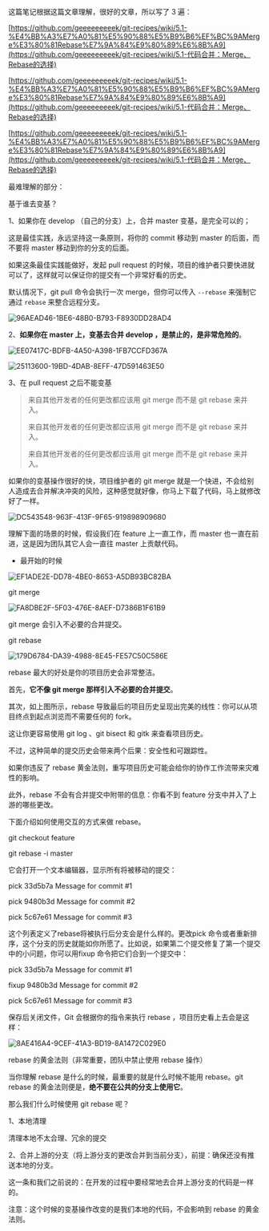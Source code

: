 这篇笔记根据这篇文章理解，很好的文章，所以写了 3 遍：

[https://github.com/geeeeeeeeek/git-recipes/wiki/5.1-%E4%BB%A3%E7%A0%81%E5%90%88%E5%B9%B6%EF%BC%9AMerge%E3%80%81Rebase%E7%9A%84%E9%80%89%E6%8B%A9](https://github.com/geeeeeeeeek/git-recipes/wiki/5.1-代码合并：Merge、Rebase的选择)

[https://github.com/geeeeeeeeek/git-recipes/wiki/5.1-%E4%BB%A3%E7%A0%81%E5%90%88%E5%B9%B6%EF%BC%9AMerge%E3%80%81Rebase%E7%9A%84%E9%80%89%E6%8B%A9](https://github.com/geeeeeeeeek/git-recipes/wiki/5.1-代码合并：Merge、Rebase的选择)

[https://github.com/geeeeeeeeek/git-recipes/wiki/5.1-%E4%BB%A3%E7%A0%81%E5%90%88%E5%B9%B6%EF%BC%9AMerge%E3%80%81Rebase%E7%9A%84%E9%80%89%E6%8B%A9](https://github.com/geeeeeeeeek/git-recipes/wiki/5.1-代码合并：Merge、Rebase的选择)



最难理解的部分：

基于谁去变基？

1、如果你在 develop （自己的分支）上，合并 master 变基，是完全可以的；

这是最佳实践，永远坚持这一条原则，将你的 commit 移动到 master 的后面，而不要将 master 移动到你的分支的后面。

如果这条最佳实践能做好，发起 pull request 的时候，项目的维护者只要快进就可以了，这样就可以保证你的提交有一个非常好看的历史。

默认情况下，git pull 命令会执行一次 merge，但你可以传入 `--rebase` 来强制它通过 `rebase` 来整合远程分支。

![96AEAD46-1BE6-48B0-B793-F8930DD28AD4](https://tva1.sinaimg.cn/large/008i3skNgy1gwej5tc5l2j312y0mmt9j.jpg)

2、**如果你在 master 上，变基去合并 develop ，是禁止的，是非常危险的**。

![EE07417C-BDFB-4A50-A398-1FB7CCFD367A](https://tva1.sinaimg.cn/large/008i3skNgy1gwej68ogabj313g0lit9y.jpg)

![25113600-19BD-4DAB-8EFF-47D591463E50](https://tva1.sinaimg.cn/large/008i3skNgy1gwej705wt3j317k06sq45.jpg)

3、在 pull request 之后不能变基

> 来自其他开发者的任何更改都应该用 git merge 而不是 git rebase 来并入。
>
> 来自其他开发者的任何更改都应该用 git merge 而不是 git rebase 来并入。
>
> 来自其他开发者的任何更改都应该用 git merge 而不是 git rebase 来并入。

如果你的变基操作很好的快，项目维护者的 git merge 就是一个快进，不会给别人造成去合并解决冲突的风险，这种感觉就好像，你马上下载了代码，马上就修改好了一样。

![DC543548-963F-413F-9F65-919898909680](https://tva1.sinaimg.cn/large/008i3skNgy1gwej7v8aurj315o0eoacp.jpg)

理解下面的场景的时候，假设我们在 feature 上一直工作，而 master 也一直在前进，这是因为团队其它人会一直往 master 上贡献代码。



+ 最开始的时候

![EF1ADE2E-DD78-4BE0-8653-A5DB93BC82BA](https://tva1.sinaimg.cn/large/008i3skNgy1gwej8eci4oj30vo0ki3z7.jpg)

git merge

![FA8DBE2F-5F03-476E-8AEF-D7386B1F61B9](https://tva1.sinaimg.cn/large/008i3skNgy1gwej8qagcoj30ys0l63ze.jpg)

git merge 会引入不必要的合并提交。

git rebase

![179D6784-DA39-4988-8E45-FE57C50C586E](https://tva1.sinaimg.cn/large/008i3skNgy1gwej9ioafkj315a0ledgp.jpg)

rebase 最大的好处是你的项目历史会非常整洁。

首先，**它不像 git merge 那样引入不必要的合并提交**。

其次，如上图所示，rebase 导致最后的项目历史呈现出完美的线性：你可以从项目终点到起点浏览而不需要任何的 fork。

这让你更容易使用 git log 、git bisect 和 gitk 来查看项目历史。

不过，这种简单的提交历史会带来两个后果：安全性和可跟踪性。

如果你违反了 rebase 黄金法则，重写项目历史可能会给你的协作工作流带来灾难性的影响。

此外，rebase 不会有合并提交中附带的信息：你看不到 feature 分支中并入了上游的哪些更改。





下面介绍如何使用交互的方式来做 rebase。

git checkout feature

git rebase -i master

它会打开一个文本编辑器，显示所有将被移动的提交：

pick 33d5b7a Message for commit #1

pick 9480b3d Message for commit #2

pick 5c67e61 Message for commit #3

这个列表定义了rebase将被执行后分支会是什么样的。更改pick 命令或者重新排序，这个分支的历史就能如你所愿了。比如说，如果第二个提交修复了第一个提交中的小问题，你可以用fixup 命令把它们合到一个提交中：

pick 33d5b7a Message for commit #1

fixup 9480b3d Message for commit #2

pick 5c67e61 Message for commit #3

保存后关闭文件，Git 会根据你的指令来执行 rebase ，项目历史看上去会是这样：

![8AE416A4-9CEF-41A3-BD19-8A1472C029E0](https://tva1.sinaimg.cn/large/008i3skNgy1gwejawzteoj314c0se76c.jpg)

rebase 的黄金法则（非常重要，团队中禁止使用 rebase 操作）

当你理解 rebase 是什么的时候，最重要的就是什么时候不能用 rebase。git rebase 的黄金法则便是，**绝不要在公共的分支上使用它**。

那么我们什么时候使用 git rebase 呢？

1、本地清理

清理本地不太合理、冗余的提交

2、合并上游的分支（将上游分支的更改合并到当前分支），前提：确保还没有推送本地的分支。

这一条和我们之前说的：在开发的过程中要经常地去合并上游分支的代码是一样的。

注意：这个时候的变基操作改变的是我们本地的代码，不会影响到 rebase 的黄金法则。